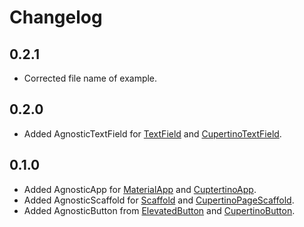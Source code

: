 # Changelog

## 0.2.1

* Corrected file name of example.

## 0.2.0

* Added AgnosticTextField for [TextField](https://api.flutter.dev/flutter/material/TextField-class.html) and [CupertinoTextField](https://api.flutter.dev/flutter/cupertino/CupertinoTextField-class.html).

## 0.1.0

* Added AgnosticApp for [MaterialApp](https://api.flutter.dev/flutter/material/MaterialApp-class.html) and [CuptertinoApp](https://api.flutter.dev/flutter/cupertino/CupertinoApp-class.html).
* Added AgnosticScaffold for [Scaffold](https://api.flutter.dev/flutter/material/Scaffold-class.html) and [CupertinoPageScaffold](https://api.flutter.dev/flutter/cupertino/CupertinoPageScaffold-class.html).
* Added AgnosticButton from [ElevatedButton](https://api.flutter.dev/flutter/material/ElevatedButton-class.html) and [CupertinoButton](https://api.flutter.dev/flutter/cupertino/CupertinoButton-class.html).
